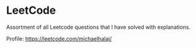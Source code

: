 # LeetCode
Assortment of all Leetcode questions that I have solved with explanations.

Profile: https://leetcode.com/michaelhalaj/
